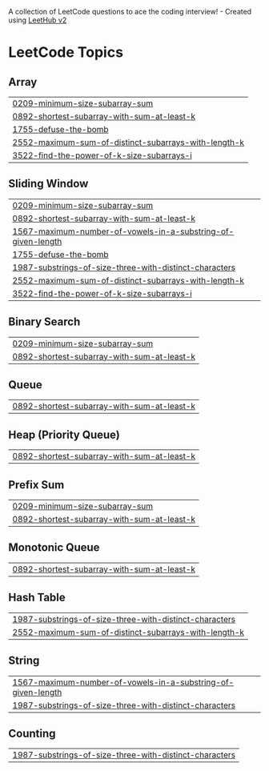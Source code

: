 A collection of LeetCode questions to ace the coding interview! - Created using [LeetHub v2](https://github.com/arunbhardwaj/LeetHub-2.0)
<!---LeetCode Topics Start-->
# LeetCode Topics
## Array
|  |
| ------- |
| [0209-minimum-size-subarray-sum](https://github.com/TarunCoder123/LeetCode/tree/master/0209-minimum-size-subarray-sum) |
| [0892-shortest-subarray-with-sum-at-least-k](https://github.com/TarunCoder123/LeetCode/tree/master/0892-shortest-subarray-with-sum-at-least-k) |
| [1755-defuse-the-bomb](https://github.com/TarunCoder123/LeetCode/tree/master/1755-defuse-the-bomb) |
| [2552-maximum-sum-of-distinct-subarrays-with-length-k](https://github.com/TarunCoder123/LeetCode/tree/master/2552-maximum-sum-of-distinct-subarrays-with-length-k) |
| [3522-find-the-power-of-k-size-subarrays-i](https://github.com/TarunCoder123/LeetCode/tree/master/3522-find-the-power-of-k-size-subarrays-i) |
## Sliding Window
|  |
| ------- |
| [0209-minimum-size-subarray-sum](https://github.com/TarunCoder123/LeetCode/tree/master/0209-minimum-size-subarray-sum) |
| [0892-shortest-subarray-with-sum-at-least-k](https://github.com/TarunCoder123/LeetCode/tree/master/0892-shortest-subarray-with-sum-at-least-k) |
| [1567-maximum-number-of-vowels-in-a-substring-of-given-length](https://github.com/TarunCoder123/LeetCode/tree/master/1567-maximum-number-of-vowels-in-a-substring-of-given-length) |
| [1755-defuse-the-bomb](https://github.com/TarunCoder123/LeetCode/tree/master/1755-defuse-the-bomb) |
| [1987-substrings-of-size-three-with-distinct-characters](https://github.com/TarunCoder123/LeetCode/tree/master/1987-substrings-of-size-three-with-distinct-characters) |
| [2552-maximum-sum-of-distinct-subarrays-with-length-k](https://github.com/TarunCoder123/LeetCode/tree/master/2552-maximum-sum-of-distinct-subarrays-with-length-k) |
| [3522-find-the-power-of-k-size-subarrays-i](https://github.com/TarunCoder123/LeetCode/tree/master/3522-find-the-power-of-k-size-subarrays-i) |
## Binary Search
|  |
| ------- |
| [0209-minimum-size-subarray-sum](https://github.com/TarunCoder123/LeetCode/tree/master/0209-minimum-size-subarray-sum) |
| [0892-shortest-subarray-with-sum-at-least-k](https://github.com/TarunCoder123/LeetCode/tree/master/0892-shortest-subarray-with-sum-at-least-k) |
## Queue
|  |
| ------- |
| [0892-shortest-subarray-with-sum-at-least-k](https://github.com/TarunCoder123/LeetCode/tree/master/0892-shortest-subarray-with-sum-at-least-k) |
## Heap (Priority Queue)
|  |
| ------- |
| [0892-shortest-subarray-with-sum-at-least-k](https://github.com/TarunCoder123/LeetCode/tree/master/0892-shortest-subarray-with-sum-at-least-k) |
## Prefix Sum
|  |
| ------- |
| [0209-minimum-size-subarray-sum](https://github.com/TarunCoder123/LeetCode/tree/master/0209-minimum-size-subarray-sum) |
| [0892-shortest-subarray-with-sum-at-least-k](https://github.com/TarunCoder123/LeetCode/tree/master/0892-shortest-subarray-with-sum-at-least-k) |
## Monotonic Queue
|  |
| ------- |
| [0892-shortest-subarray-with-sum-at-least-k](https://github.com/TarunCoder123/LeetCode/tree/master/0892-shortest-subarray-with-sum-at-least-k) |
## Hash Table
|  |
| ------- |
| [1987-substrings-of-size-three-with-distinct-characters](https://github.com/TarunCoder123/LeetCode/tree/master/1987-substrings-of-size-three-with-distinct-characters) |
| [2552-maximum-sum-of-distinct-subarrays-with-length-k](https://github.com/TarunCoder123/LeetCode/tree/master/2552-maximum-sum-of-distinct-subarrays-with-length-k) |
## String
|  |
| ------- |
| [1567-maximum-number-of-vowels-in-a-substring-of-given-length](https://github.com/TarunCoder123/LeetCode/tree/master/1567-maximum-number-of-vowels-in-a-substring-of-given-length) |
| [1987-substrings-of-size-three-with-distinct-characters](https://github.com/TarunCoder123/LeetCode/tree/master/1987-substrings-of-size-three-with-distinct-characters) |
## Counting
|  |
| ------- |
| [1987-substrings-of-size-three-with-distinct-characters](https://github.com/TarunCoder123/LeetCode/tree/master/1987-substrings-of-size-three-with-distinct-characters) |
<!---LeetCode Topics End-->